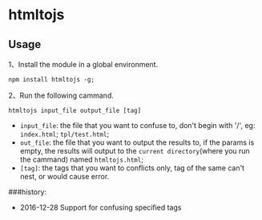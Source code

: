 # htmltojs



## Usage

1、Install the module in a global environment.

```
npm install htmltojs -g;
```

2、Run the following cammand.
 
```
htmltojs input_file output_file [tag]
```

- `input_file`: the file that you want to confuse to, don't begin with '/', eg: `index.html`; `tpl/test.html`;
- `out_file`: the file that you want to output the results to,  if the params is empty, the results will output to the `current directory`(where you run the cammand) named `htmltojs.html`;
- `[tag]`: the tags that you want to conflicts only, tag of the same can't nest, or would cause error.


###history:

- 2016-12-28 Support for confusing specified tags

